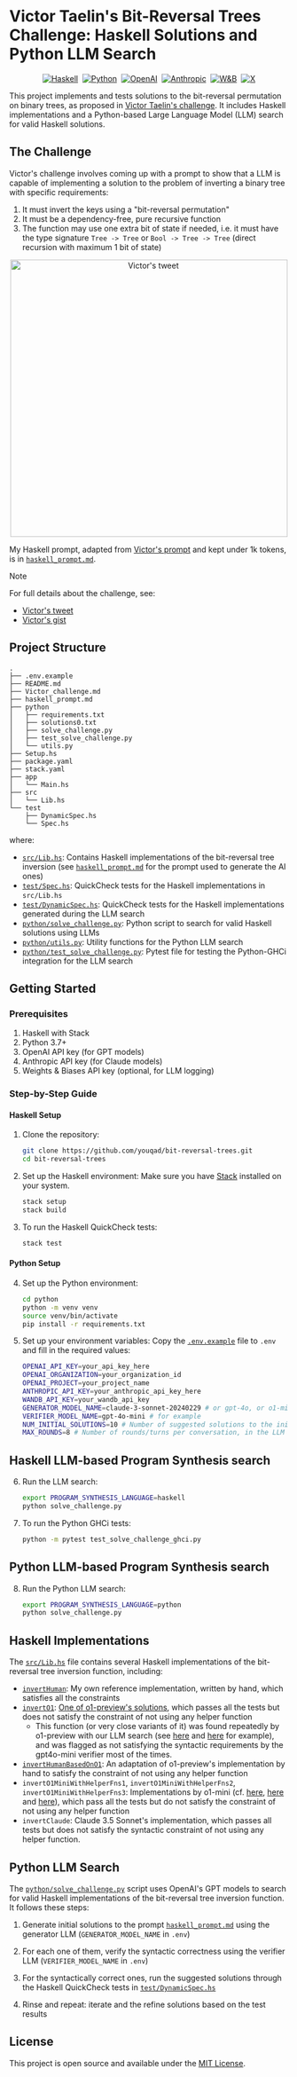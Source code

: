 # Victor Taelin's Bit-Reversal Trees Challenge: Haskell Solutions and Python LLM Search

<p align="center">
  <a href="https://www.haskell.org/ghcup/"><img src="https://img.shields.io/badge/Haskell-5e5086?style=flat-square&logo=haskell&logoColor=white" alt="Haskell"></a>&nbsp;
  <a href="https://www.python.org/downloads/"><img src="https://img.shields.io/badge/python-3670A0?style=flat-square&logo=python&logoColor=ffdd54" alt="Python"></a>&nbsp;
  <a href="https://platform.openai.com/docs/api-reference"><img src="https://img.shields.io/badge/OpenAI-74aa9c?style=flat-square&logo=openai&logoColor=white" alt="OpenAI"></a>&nbsp;
  <a href="https://docs.anthropic.com/en/api/getting-started"><img src="https://img.shields.io/badge/Anthropic-c99d78?style=flat-square&logo=Anthropic&logoColor=black&color=c99d78&" alt="Anthropic"></a>&nbsp;
  <a href="https://wandb.ai/site"><img src="https://img.shields.io/badge/W%26B-000000?style=flat-square&logo=weightsandbiases&logoColor=white" alt="W&B"></a>&nbsp;
  <a href="https://x.com/VictorTaelin/status/1844886809005687270"><img src="https://img.shields.io/badge/Post-%23000000.svg?style=flat-square&logo=X&logoColor=white" alt="X"></a>
</p>

This project implements and tests solutions to the bit-reversal permutation on binary trees, as proposed in [Victor Taelin's challenge](https://x.com/VictorTaelin/status/1844886809005687270). It includes Haskell implementations and a Python-based Large Language Model (LLM) search for valid Haskell solutions.

## The Challenge

Victor's challenge involves coming up with a prompt to show that a LLM is capable of implementing a solution to the problem of inverting a binary tree with specific requirements:
1. It must invert the keys using a "bit-reversal permutation"
2. It must be a dependency-free, pure recursive function
3. The function may use one extra bit of state if needed, i.e. it must have the type signature `Tree -> Tree` or `Bool -> Tree -> Tree` (direct recursion with maximum 1 bit of state)

<p align="center">
  <a href="https://x.com/VictorTaelin/status/1844886809005687270">
    <img src="victor_tweet.png" alt="Victor's tweet" width="500" height="auto">
  </a>
</p>

My Haskell prompt, adapted from [Victor's prompt](https://gist.github.com/VictorTaelin/45440a737e47b872d7505c6cda27b6aa) and kept under 1k tokens, is in [`haskell_prompt.md`](haskell_prompt.md).

> [!NOTE]
> For full details about the challenge, see: 
> - [Victor's tweet](https://x.com/VictorTaelin/status/1844886809005687270)
> - [Victor's gist](https://gist.github.com/VictorTaelin/45440a737e47b872d7505c6cda27b6aa)

## Project Structure

```
.
├── .env.example
├── README.md
├── Victor_challenge.md
├── haskell_prompt.md
├── python
│   ├── requirements.txt
│   ├── solutions0.txt
│   ├── solve_challenge.py
│   ├── test_solve_challenge.py
│   └── utils.py
├── Setup.hs
├── package.yaml
├── stack.yaml
├── app
│   └── Main.hs
├── src
│   └── Lib.hs
└── test
    ├── DynamicSpec.hs
    └── Spec.hs
```

where:

- [`src/Lib.hs`](src/Lib.hs): Contains Haskell implementations of the bit-reversal tree inversion (see [`haskell_prompt.md`](haskell_prompt.md) for the prompt used to generate the AI ones)
- [`test/Spec.hs`](test/Spec.hs): QuickCheck tests for the Haskell implementations in `src/Lib.hs`
- [`test/DynamicSpec.hs`](test/DynamicSpec.hs): QuickCheck tests for the Haskell implementations generated during the LLM search
- [`python/solve_challenge.py`](python/solve_challenge.py): Python script to search for valid Haskell solutions using LLMs
- [`python/utils.py`](python/utils.py): Utility functions for the Python LLM search
- [`python/test_solve_challenge.py`](python/test_solve_challenge.py): Pytest file for testing the Python-GHCi integration for the LLM search

## Getting Started

### Prerequisites

1. Haskell with Stack
2. Python 3.7+
3. OpenAI API key (for GPT models)
4. Anthropic API key (for Claude models)
5. Weights & Biases API key (optional, for LLM logging)

### Step-by-Step Guide

#### Haskell Setup

1. Clone the repository:
   ```sh
   git clone https://github.com/youqad/bit-reversal-trees.git
   cd bit-reversal-trees
   ```

2. Set up the Haskell environment:
   Make sure you have [Stack](https://docs.haskellstack.org/en/stable/install_and_upgrade/) installed on your system.
   ```sh
   stack setup
   stack build
   ```

3. To run the Haskell QuickCheck tests:
   ```sh
   stack test
   ```


#### Python Setup
4. Set up the Python environment:
   ```sh
   cd python
   python -m venv venv
   source venv/bin/activate
   pip install -r requirements.txt
   ```

5. Set up your environment variables:
   Copy the [`.env.example`](.env.example) file to `.env` and fill in the required values:
   ```sh
   OPENAI_API_KEY=your_api_key_here
   OPENAI_ORGANIZATION=your_organization_id
   OPENAI_PROJECT=your_project_name
   ANTHROPIC_API_KEY=your_anthropic_api_key_here
   WANDB_API_KEY=your_wandb_api_key
   GENERATOR_MODEL_NAME=claude-3-sonnet-20240229 # or gpt-4o, or o1-mini, or o1-preview
   VERIFIER_MODEL_NAME=gpt-4o-mini # for example
   NUM_INITIAL_SOLUTIONS=10 # Number of suggested solutions to the initial prompt (each of them giving rise to a conversation)
   MAX_ROUNDS=8 # Number of rounds/turns per conversation, in the LLM search
   ```

## Haskell LLM-based Program Synthesis search

6. Run the LLM search:
   ```sh
   export PROGRAM_SYNTHESIS_LANGUAGE=haskell
   python solve_challenge.py
   ```

7. To run the Python GHCi tests:
   ```sh
   python -m pytest test_solve_challenge_ghci.py
   ```

## Python LLM-based Program Synthesis search

8. Run the Python LLM search:
   ```sh
   export PROGRAM_SYNTHESIS_LANGUAGE=python
   python solve_challenge.py
   ```

## Haskell Implementations

The [`src/Lib.hs`](src/Lib.hs) file contains several Haskell implementations of the bit-reversal tree inversion function, including:

- [`invertHuman`](https://github.com/youqad/bit-reversal-trees/blob/51d1793a35c72f9adec6980cf9f08c677d2727bf/src/Lib.hs#L111-L118): My own reference implementation, written by hand, which satisfies all the constraints
- [`invertO1`](https://github.com/youqad/bit-reversal-trees/blob/51d1793a35c72f9adec6980cf9f08c677d2727bf/src/Lib.hs#L121-L128): [One of o1-preview's solutions](https://chatgpt.com/share/670c8a2e-38b8-800a-9d8b-9594b5cf0c76), which passes all the tests but does not satisfy the constraint of not using any helper function
  - This function (or very close variants of it) was found repeatedly by o1-preview with our LLM search (see [here](https://gist.github.com/youqad/7bfe0e5d3f57d30c28a7c73a212b464a#file-o1-preview-01928bc9-3a15-75a1-9cb3-498358b2c0be-json-L115) and [here](https://gist.github.com/youqad/7bfe0e5d3f57d30c28a7c73a212b464a#file-o1-preview-01928a22-ff39-7540-87f3-a3ff1817c756-json-L83) for example), and was flagged as not satisfying the syntactic requirements by the gpt4o-mini verifier most of the times.
- [`invertHumanBasedOnO1`](https://github.com/youqad/bit-reversal-trees/blob/51d1793a35c72f9adec6980cf9f08c677d2727bf/src/Lib.hs#L130-L138): An adaptation of o1-preview's implementation by hand to satisfy the constraint of not using any helper function
- `invertO1MiniWithHelperFns1`, `invertO1MiniWithHelperFns2`, `invertO1MiniWithHelperFns3`: Implementations by o1-mini (cf. [here](https://gist.github.com/youqad/e8870ec417dd37606d06a47412ce5e3b#file-o1-mini-01928789-1b47-74a3-8a72-0cda64404bae-json-L51), [here](https://gist.github.com/youqad/e8870ec417dd37606d06a47412ce5e3b#file-o1-mini-019288df-e441-74c2-8ef2-ccd493c22f23-json-L27) and [here](https://gist.github.com/youqad/e8870ec417dd37606d06a47412ce5e3b#file-o1-mini-019288a0-7ce1-7ab1-bb79-aba2f3dfd148-json-L43)), which pass all the tests but do not satisfy the constraint of not using any helper function
- `invertClaude`: Claude 3.5 Sonnet's implementation, which passes all tests but does not satisfy the syntactic constraint of not using any helper function.

## Python LLM Search

The [`python/solve_challenge.py`](python/solve_challenge.py) script uses OpenAI's GPT models to search for valid Haskell implementations of the bit-reversal tree inversion function. It follows these steps:

1. Generate initial solutions to the prompt [`haskell_prompt.md`](haskell_prompt.md) using the generator LLM (`GENERATOR_MODEL_NAME` in `.env`)

2. For each one of them, verify the syntactic correctness using the verifier LLM (`VERIFIER_MODEL_NAME` in `.env`)
3. For the syntactically correct ones, run the suggested solutions through the Haskell QuickCheck tests in [`test/DynamicSpec.hs`](test/DynamicSpec.hs)

4. Rinse and repeat: iterate and the refine solutions based on the test results




## License

This project is open source and available under the [MIT License](LICENSE).
